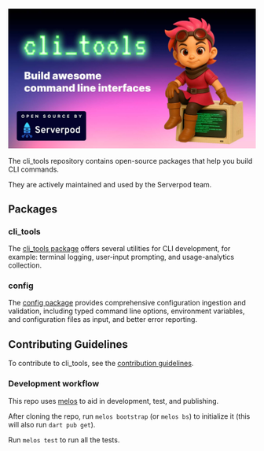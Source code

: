 [![Serverpod CLI Tools banner](https://github.com/serverpod/cli_tools/raw/main/misc/images/banner-cli-tools.jpg)](https://github.com/serverpod/serverpod)

The cli_tools repository contains open-source packages that help you build CLI commands.  

They are actively maintained and used by the Serverpod team.

## Packages

### cli_tools

The [cli_tools package](packages/cli_tools/README.md) offers several utilities for CLI development, for example: terminal logging, user-input prompting, and usage-analytics collection.

### config

The [config package](packages/config/README.md) provides comprehensive
configuration ingestion and validation, including typed command line options,
environment variables, and configuration files as input, and better error
reporting.


## Contributing Guidelines

To contribute to cli_tools, see the [contribution guidelines](CONTRIBUTING.md).

### Development workflow

This repo uses [melos](https://melos.invertase.dev/) to aid in development,
test, and publishing.

After cloning the repo, run `melos bootstrap` (or `melos bs`) to initialize it
(this will also run `dart pub get`).

Run `melos test` to run all the tests.
